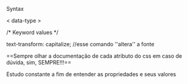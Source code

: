 Syntax

< data-type >

/* Keyword values */ 

text-transform: capitalize; //esse comando ''altera'' a fonte 

==Sempre olhar a documentação de cada atributo do css em caso de dúvida, sim, SEMPRE!!!==

Estudo constante a fim de entender as propriedades e seus valores
